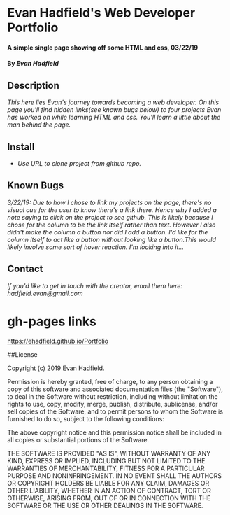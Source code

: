 # Evan Hadfield's Web Developer Portfolio

#### A simple single page showing off some HTML and css, 03/22/19

#### By _**Evan Hadfield**_

## Description

_This here lies Evan's journey towards becoming a web developer. On this page you'll find hidden links(see known bugs below) to four projects Evan has worked on while learning HTML and css. You'll learn a little about the man behind the page._

## Install

* _Use URL to clone project from github repo._

## Known Bugs

_3/22/19: Due to how I chose to link my projects on the page, there's no visual cue for the user to know there's a link there. Hence why I added a note saying to click on the project to see github. This is likely because I chose for the column to be the link itself rather than text. However I also didn't make the column a button nor did I add a button. I'd like for the column itself to act like a button without looking like a button.This would likely involve some sort of hover reaction. I'm looking into it..._

## Contact

_If you'd like to get in touch with the creator, email them here: hadfield.evan@gmail.com_

# gh-pages links

https://ehadfield.github.io/Portfolio

##License

Copyright (c) 2019 Evan Hadfield.

Permission is hereby granted, free of charge, to any person obtaining a copy of this software and associated documentation files (the "Software"), to deal in the Software without restriction, including without limitation the rights to use, copy, modify, merge, publish, distribute, sublicense, and/or sell copies of the Software, and to permit persons to whom the Software is furnished to do so, subject to the following conditions:

The above copyright notice and this permission notice shall be included in all copies or substantial portions of the Software.

THE SOFTWARE IS PROVIDED "AS IS", WITHOUT WARRANTY OF ANY KIND, EXPRESS OR IMPLIED, INCLUDING BUT NOT LIMITED TO THE WARRANTIES OF MERCHANTABILITY, FITNESS FOR A PARTICULAR PURPOSE AND NONINFRINGEMENT. IN NO EVENT SHALL THE AUTHORS OR COPYRIGHT HOLDERS BE LIABLE FOR ANY CLAIM, DAMAGES OR OTHER LIABILITY, WHETHER IN AN ACTION OF CONTRACT, TORT OR OTHERWISE, ARISING FROM, OUT OF OR IN CONNECTION WITH THE SOFTWARE OR THE USE OR OTHER DEALINGS IN THE SOFTWARE.
